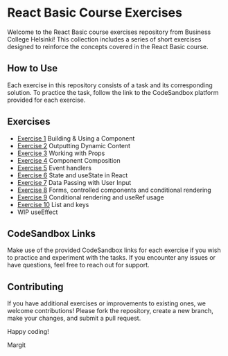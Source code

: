 # React Basic Course Exercises

Welcome to the React Basic course exercises repository from Business College Helsinki! This collection includes a series of short exercises designed to reinforce the concepts covered in the React Basic course.

## How to Use

Each exercise in this repository consists of a task and its corresponding solution. To practice the task, follow the link to the CodeSandbox platform provided for each exercise.

## Exercises

- [Exercise 1](./exercise_1.md) Building & Using a Component
- [Exercise 2](./exercise_2.md) Outputting Dynamic Content
- [Exercise 3](./exercise_3.md) Working with Props
- [Exercise 4](./exercise_4.md) Component Composition
- [Exercise 5](./exercise_5.md) Event handlers
- [Exercise 6](./exercise_6.md) State and useState in React
- [Exercise 7](./exercise_7.md) Data Passing with User Input
- [Exercise 8](./exercise_8.md) Forms, controlled components and conditional rendering
- [Exercise 9](./exercise_9.md) Conditional rendering and useRef usage
- [Exercise 10](./exercise_10.md) List and keys
- WIP useEffect

## CodeSandbox Links

Make use of the provided CodeSandbox links for each exercise if you wish to practice and experiment with the tasks. If you encounter any issues or have questions, feel free to reach out for support.

## Contributing

If you have additional exercises or improvements to existing ones, we welcome contributions! Please fork the repository, create a new branch, make your changes, and submit a pull request.

Happy coding!

Margit
